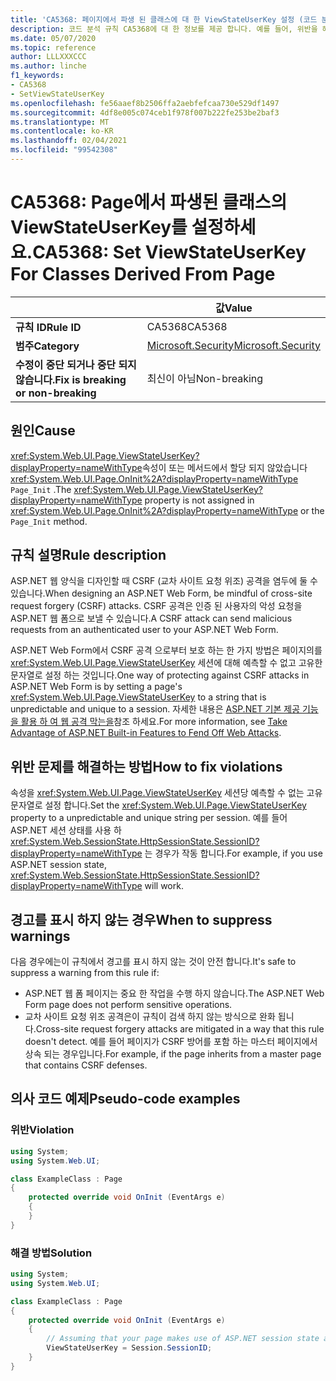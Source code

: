 ```yaml
---
title: 'CA5368: 페이지에서 파생 된 클래스에 대 한 ViewStateUserKey 설정 (코드 분석)'
description: 코드 분석 규칙 CA5368에 대 한 정보를 제공 합니다. 예를 들어, 위반을 해결 하는 방법, 위반 하는 경우를 포함 합니다.
ms.date: 05/07/2020
ms.topic: reference
author: LLLXXXCCC
ms.author: linche
f1_keywords:
- CA5368
- SetViewStateUserKey
ms.openlocfilehash: fe56aaef8b2506ffa2aebfefcaa730e529df1497
ms.sourcegitcommit: 4df8e005c074ceb1f978f007b222fe253be2baf3
ms.translationtype: MT
ms.contentlocale: ko-KR
ms.lasthandoff: 02/04/2021
ms.locfileid: "99542308"
---
```

# <a name="ca5368-set-viewstateuserkey-for-classes-derived-from-page"></a><span data-ttu-id="ce54d-103">CA5368: Page에서 파생된 클래스의 ViewStateUserKey를 설정하세요.</span><span class="sxs-lookup"><span data-stu-id="ce54d-103">CA5368: Set ViewStateUserKey For Classes Derived From Page</span></span>

| | <span data-ttu-id="ce54d-104">값</span><span class="sxs-lookup"><span data-stu-id="ce54d-104">Value</span></span> |
|-|-|
| <span data-ttu-id="ce54d-105">**규칙 ID**</span><span class="sxs-lookup"><span data-stu-id="ce54d-105">**Rule ID**</span></span> |<span data-ttu-id="ce54d-106">CA5368</span><span class="sxs-lookup"><span data-stu-id="ce54d-106">CA5368</span></span>|
| <span data-ttu-id="ce54d-107">**범주**</span><span class="sxs-lookup"><span data-stu-id="ce54d-107">**Category**</span></span> |[<span data-ttu-id="ce54d-108">Microsoft.Security</span><span class="sxs-lookup"><span data-stu-id="ce54d-108">Microsoft.Security</span></span>](security-warnings.md)|
| <span data-ttu-id="ce54d-109">**수정이 중단 되거나 중단 되지 않습니다.**</span><span class="sxs-lookup"><span data-stu-id="ce54d-109">**Fix is breaking or non-breaking**</span></span> |<span data-ttu-id="ce54d-110">최신이 아님</span><span class="sxs-lookup"><span data-stu-id="ce54d-110">Non-breaking</span></span>|

## <a name="cause"></a><span data-ttu-id="ce54d-111">원인</span><span class="sxs-lookup"><span data-stu-id="ce54d-111">Cause</span></span>

<span data-ttu-id="ce54d-112"><xref:System.Web.UI.Page.ViewStateUserKey?displayProperty=nameWithType>속성이 또는 메서드에서 할당 되지 않았습니다 <xref:System.Web.UI.Page.OnInit%2A?displayProperty=nameWithType> `Page_Init` .</span><span class="sxs-lookup"><span data-stu-id="ce54d-112">The <xref:System.Web.UI.Page.ViewStateUserKey?displayProperty=nameWithType> property is not assigned in <xref:System.Web.UI.Page.OnInit%2A?displayProperty=nameWithType> or the `Page_Init` method.</span></span>

## <a name="rule-description"></a><span data-ttu-id="ce54d-113">규칙 설명</span><span class="sxs-lookup"><span data-stu-id="ce54d-113">Rule description</span></span>

<span data-ttu-id="ce54d-114">ASP.NET 웹 양식을 디자인할 때 CSRF (교차 사이트 요청 위조) 공격을 염두에 둘 수 있습니다.</span><span class="sxs-lookup"><span data-stu-id="ce54d-114">When designing an ASP.NET Web Form, be mindful of cross-site request forgery (CSRF) attacks.</span></span> <span data-ttu-id="ce54d-115">CSRF 공격은 인증 된 사용자의 악성 요청을 ASP.NET 웹 폼으로 보낼 수 있습니다.</span><span class="sxs-lookup"><span data-stu-id="ce54d-115">A CSRF attack can send malicious requests from an authenticated user to your ASP.NET Web Form.</span></span>

<span data-ttu-id="ce54d-116">ASP.NET Web Form에서 CSRF 공격 으로부터 보호 하는 한 가지 방법은 페이지의를 <xref:System.Web.UI.Page.ViewStateUserKey> 세션에 대해 예측할 수 없고 고유한 문자열로 설정 하는 것입니다.</span><span class="sxs-lookup"><span data-stu-id="ce54d-116">One way of protecting against CSRF attacks in ASP.NET Web Form is by setting a page's <xref:System.Web.UI.Page.ViewStateUserKey> to a string that is unpredictable and unique to a session.</span></span> <span data-ttu-id="ce54d-117">자세한 내용은 [ASP.NET 기본 제공 기능을 활용 하 여 웹 공격 막는을](/previous-versions/dotnet/articles/ms972969(v=msdn.10)#viewstateuserkey)참조 하세요.</span><span class="sxs-lookup"><span data-stu-id="ce54d-117">For more information, see [Take Advantage of ASP.NET Built-in Features to Fend Off Web Attacks](/previous-versions/dotnet/articles/ms972969(v=msdn.10)#viewstateuserkey).</span></span>

## <a name="how-to-fix-violations"></a><span data-ttu-id="ce54d-118">위반 문제를 해결하는 방법</span><span class="sxs-lookup"><span data-stu-id="ce54d-118">How to fix violations</span></span>

<span data-ttu-id="ce54d-119">속성을 <xref:System.Web.UI.Page.ViewStateUserKey> 세션당 예측할 수 없는 고유 문자열로 설정 합니다.</span><span class="sxs-lookup"><span data-stu-id="ce54d-119">Set the <xref:System.Web.UI.Page.ViewStateUserKey> property to a unpredictable and unique string per session.</span></span> <span data-ttu-id="ce54d-120">예를 들어 ASP.NET 세션 상태를 사용 하 <xref:System.Web.SessionState.HttpSessionState.SessionID?displayProperty=nameWithType> 는 경우가 작동 합니다.</span><span class="sxs-lookup"><span data-stu-id="ce54d-120">For example, if you use ASP.NET session state, <xref:System.Web.SessionState.HttpSessionState.SessionID?displayProperty=nameWithType> will work.</span></span>

## <a name="when-to-suppress-warnings"></a><span data-ttu-id="ce54d-121">경고를 표시 하지 않는 경우</span><span class="sxs-lookup"><span data-stu-id="ce54d-121">When to suppress warnings</span></span>

<span data-ttu-id="ce54d-122">다음 경우에는이 규칙에서 경고를 표시 하지 않는 것이 안전 합니다.</span><span class="sxs-lookup"><span data-stu-id="ce54d-122">It's safe to suppress a warning from this rule if:</span></span>

- <span data-ttu-id="ce54d-123">ASP.NET 웹 폼 페이지는 중요 한 작업을 수행 하지 않습니다.</span><span class="sxs-lookup"><span data-stu-id="ce54d-123">The ASP.NET Web Form page does not perform sensitive operations.</span></span>
- <span data-ttu-id="ce54d-124">교차 사이트 요청 위조 공격은이 규칙이 검색 하지 않는 방식으로 완화 됩니다.</span><span class="sxs-lookup"><span data-stu-id="ce54d-124">Cross-site request forgery attacks are mitigated in a way that this rule doesn't detect.</span></span> <span data-ttu-id="ce54d-125">예를 들어 페이지가 CSRF 방어를 포함 하는 마스터 페이지에서 상속 되는 경우입니다.</span><span class="sxs-lookup"><span data-stu-id="ce54d-125">For example, if the page inherits from a master page that contains CSRF defenses.</span></span>

## <a name="pseudo-code-examples"></a><span data-ttu-id="ce54d-126">의사 코드 예제</span><span class="sxs-lookup"><span data-stu-id="ce54d-126">Pseudo-code examples</span></span>

### <a name="violation"></a><span data-ttu-id="ce54d-127">위반</span><span class="sxs-lookup"><span data-stu-id="ce54d-127">Violation</span></span>

```csharp
using System;
using System.Web.UI;

class ExampleClass : Page
{
    protected override void OnInit (EventArgs e)
    {
    }
}
```

### <a name="solution"></a><span data-ttu-id="ce54d-128">해결 방법</span><span class="sxs-lookup"><span data-stu-id="ce54d-128">Solution</span></span>

```csharp
using System;
using System.Web.UI;

class ExampleClass : Page
{
    protected override void OnInit (EventArgs e)
    {
        // Assuming that your page makes use of ASP.NET session state and the SessionID is stable.
        ViewStateUserKey = Session.SessionID;
    }
}
```
